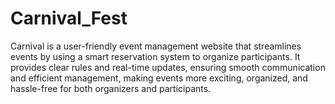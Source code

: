 # Carnival_Fest
Carnival is a user-friendly event management website that streamlines events by using a smart reservation system to organize participants. It provides clear rules and real-time updates, ensuring smooth communication and efficient management, making events more exciting, organized, and hassle-free for both organizers and participants.
